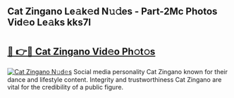 ## Cat Zingano Le𝚊k𝚎d N𝚞𝚍es - Part-2Mc Photos Vid𝚎o Le𝚊ks kks7l

# <h2><a href="http://fbeoo2.evod.top/?m=Cat+Zingano">🔗 👉🔴 Cat Zingano Vid𝚎o Ph𝚘t𝚘s</a></h2>

[![Cat Zingano N𝚞d𝚎s](https://i.imgur.com/8V9OHl7.gif)](http://fbeoo2.evod.top/?m=Cat+Zingano)
Social media personality Cat Zingano known for their dance and lifestyle content. Integrity and trustworthiness Cat Zingano are vital for the credibility of a public figure. 
